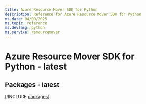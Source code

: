 ```yaml
---
title: Azure Resource Mover SDK for Python
description: Reference for Azure Resource Mover SDK for Python
ms.date: 04/09/2025
ms.topic: reference
ms.devlang: python
ms.service: resourcemover
---
```

# Azure Resource Mover SDK for Python - latest
## Packages - latest
[!INCLUDE [packages](resource-mover-index.md)]